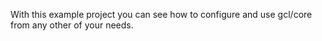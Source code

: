 With this example project you can see how to configure and use gcl/core from any other of your needs.
